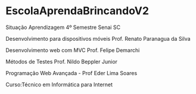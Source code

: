 # EscolaAprendaBrincandoV2
Situação Aprendizagem 4º Semestre Senai SC

Desenvolvimento para dispositivos móveis 
Prof. Renato Paranagua da Silva

Desenvolvimento web com MVC 
Prof. Felipe Demarchi

Métodos de Testes 
Prof. Nildo Beppler Junior

Programação Web Avançada - 
Prof Eder Lima Soares

Curso:Técnico em Informática para Internet
